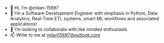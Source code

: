 - 👋 Hi, I’m @milan-15697
- 🌱 I’m a Software Development Engineer with emphasis in Python, Data Analytics, Real-Time ETL systems, smart ML workflows and associated applications!
- 💞️ I’m looking to collaborate with like minded enthusiasts
- 📫 Write to me at milan15697@outlook.com

<!---
milan-15697/milan-15697 is a ✨ special ✨ repository because its `README.md` (this file) appears on your GitHub profile.
You can click the Preview link to take a look at your changes.
--->

